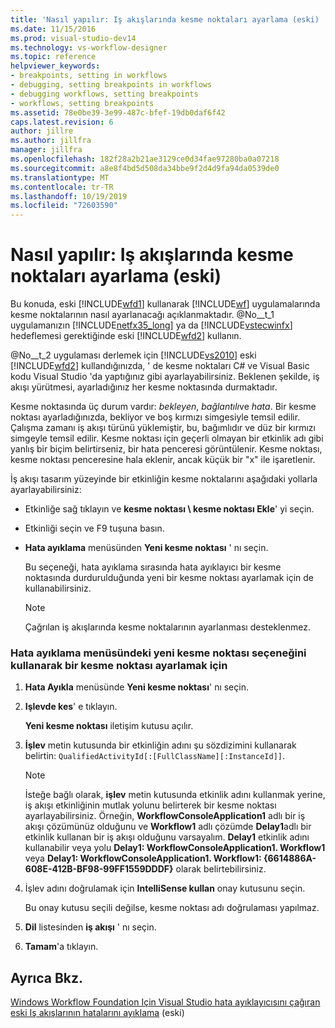 ```yaml
---
title: 'Nasıl yapılır: Iş akışlarında kesme noktaları ayarlama (eski) | Microsoft Docs'
ms.date: 11/15/2016
ms.prod: visual-studio-dev14
ms.technology: vs-workflow-designer
ms.topic: reference
helpviewer_keywords:
- breakpoints, setting in workflows
- debugging, setting breakpoints in workflows
- debugging workflows, setting breakpoints
- workflows, setting breakpoints
ms.assetid: 78e0be39-3e99-487c-bfef-19db0daf6f42
caps.latest.revision: 6
author: jillre
ms.author: jillfra
manager: jillfra
ms.openlocfilehash: 182f28a2b21ae3129ce0d34fae97280ba0a07218
ms.sourcegitcommit: a8e8f4bd5d508da34bbe9f2d4d9fa94da0539de0
ms.translationtype: MT
ms.contentlocale: tr-TR
ms.lasthandoff: 10/19/2019
ms.locfileid: "72603590"
---
```

# <a name="how-to-set-breakpoints-in-workflows-legacy"></a>Nasıl yapılır: Iş akışlarında kesme noktaları ayarlama (eski)
Bu konuda, eski [!INCLUDE[wfd1](../includes/wfd1-md.md)] kullanarak [!INCLUDE[wf](../includes/wf-md.md)] uygulamalarında kesme noktalarının nasıl ayarlanacağı açıklanmaktadır. @No__t_1 uygulamanızın [!INCLUDE[netfx35_long](../includes/netfx35-long-md.md)] ya da [!INCLUDE[vstecwinfx](../includes/vstecwinfx-md.md)] hedeflemesi gerektiğinde eski [!INCLUDE[wfd2](../includes/wfd2-md.md)] kullanın.

 @No__t_2 uygulaması derlemek için [!INCLUDE[vs2010](../includes/vs2010-md.md)] eski [!INCLUDE[wfd2](../includes/wfd2-md.md)] kullandığınızda, ' de kesme noktaları C# ve Visual Basic kodu Visual Studio 'da yaptığınız gibi ayarlayabilirsiniz. Beklenen şekilde, iş akışı yürütmesi, ayarladığınız her kesme noktasında durmaktadır.

 Kesme noktasında üç durum vardır: *bekleyen*, *bağlantılı*ve *hata*. Bir kesme noktası ayarladığınızda, bekliyor ve boş kırmızı simgesiyle temsil edilir. Çalışma zamanı iş akışı türünü yüklemiştir, bu, bağımlıdır ve düz bir kırmızı simgeyle temsil edilir. Kesme noktası için geçerli olmayan bir etkinlik adı gibi yanlış bir biçim belirtirseniz, bir hata penceresi görüntülenir. Kesme noktası, kesme noktası penceresine hala eklenir, ancak küçük bir "x" ile işaretlenir.

 İş akışı tasarım yüzeyinde bir etkinliğin kesme noktalarını aşağıdaki yollarla ayarlayabilirsiniz:

- Etkinliğe sağ tıklayın ve **kesme noktası \ kesme noktası Ekle**' yi seçin.

- Etkinliği seçin ve F9 tuşuna basın.

- **Hata ayıklama** menüsünden **Yeni kesme noktası** ' nı seçin.

     Bu seçeneği, hata ayıklama sırasında hata ayıklayıcı bir kesme noktasında durdurulduğunda yeni bir kesme noktası ayarlamak için de kullanabilirsiniz.

    > [!NOTE]
    > Çağrılan iş akışlarında kesme noktalarının ayarlanması desteklenmez.

### <a name="to-set-a-breakpoint-using-the-new-breakpoint-option-on-the-debug-menu"></a>Hata ayıklama menüsündeki yeni kesme noktası seçeneğini kullanarak bir kesme noktası ayarlamak için

1. **Hata Ayıkla** menüsünde **Yeni kesme noktası**' nı seçin.

2. **Işlevde kes**' e tıklayın.

     **Yeni kesme noktası** iletişim kutusu açılır.

3. **İşlev** metin kutusunda bir etkinliğin adını şu sözdizimini kullanarak belirtin: `QualifiedActivityId[:[FullClassName][:InstanceId]]`.

    > [!NOTE]
    > İsteğe bağlı olarak, **işlev** metin kutusunda etkinlik adını kullanmak yerine, iş akışı etkinliğinin mutlak yolunu belirterek bir kesme noktası ayarlayabilirsiniz. Örneğin, **WorkflowConsoleApplication1** adlı bir iş akışı çözümünüz olduğunu ve **Workflow1** adlı çözümde **Delay1**adlı bir etkinlik kullanan bir iş akışı olduğunu varsayalım. **Delay1** etkinlik adını kullanabilir veya yolu **Delay1: WorkflowConsoleApplication1. Workflow1** veya **Delay1: WorkflowConsoleApplication1. Workflow1: {6614886A-608E-412B-BF98-99FF1559DDDF}** olarak belirtebilirsiniz.

4. İşlev adını doğrulamak için **IntelliSense kullan** onay kutusunu seçin.

     Bu onay kutusu seçili değilse, kesme noktası adı doğrulaması yapılmaz.

5. **Dil** listesinden **iş akışı** ' nı seçin.

6. **Tamam**'a tıklayın.

## <a name="see-also"></a>Ayrıca Bkz.
 [Windows Workflow Foundation Için Visual Studio hata ayıklayıcısını çağıran](../workflow-designer/invoking-the-visual-studio-debugger-for-windows-workflow-foundation-legacy.md) [eski Iş akışlarının hatalarını ayıklama](../workflow-designer/debugging-legacy-workflows.md) (eski)